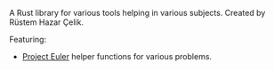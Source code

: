 A Rust library for various tools helping in various subjects.
Created by Rüstem Hazar Çelik.

Featuring:
-   [Project Euler](https://projecteuler.net/) helper functions for various problems.